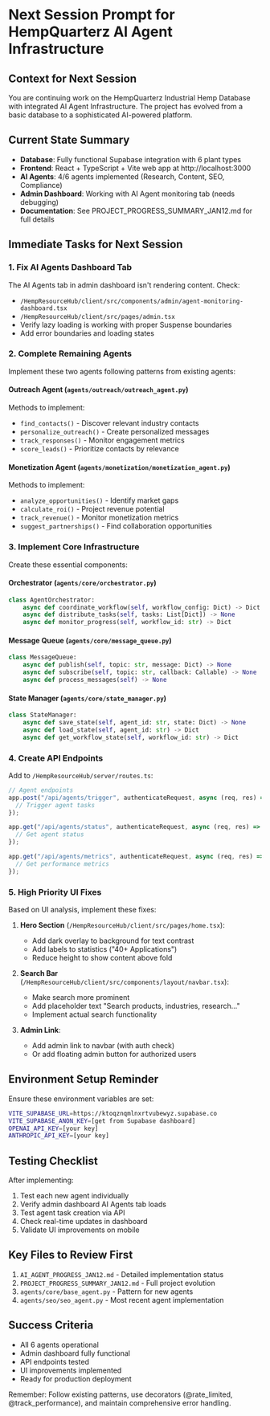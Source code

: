# Next Session Prompt for HempQuarterz AI Agent Infrastructure

## Context for Next Session
You are continuing work on the HempQuarterz Industrial Hemp Database with integrated AI Agent Infrastructure. The project has evolved from a basic database to a sophisticated AI-powered platform.

## Current State Summary
- **Database**: Fully functional Supabase integration with 6 plant types
- **Frontend**: React + TypeScript + Vite web app at http://localhost:3000
- **AI Agents**: 4/6 agents implemented (Research, Content, SEO, Compliance)
- **Admin Dashboard**: Working with AI Agent monitoring tab (needs debugging)
- **Documentation**: See PROJECT_PROGRESS_SUMMARY_JAN12.md for full details

## Immediate Tasks for Next Session

### 1. Fix AI Agents Dashboard Tab
The AI Agents tab in admin dashboard isn't rendering content. Check:
- `/HempResourceHub/client/src/components/admin/agent-monitoring-dashboard.tsx`
- `/HempResourceHub/client/src/pages/admin.tsx` 
- Verify lazy loading is working with proper Suspense boundaries
- Add error boundaries and loading states

### 2. Complete Remaining Agents
Implement these two agents following patterns from existing agents:

#### Outreach Agent (`agents/outreach/outreach_agent.py`)
Methods to implement:
- `find_contacts()` - Discover relevant industry contacts
- `personalize_outreach()` - Create personalized messages
- `track_responses()` - Monitor engagement metrics
- `score_leads()` - Prioritize contacts by relevance

#### Monetization Agent (`agents/monetization/monetization_agent.py`)
Methods to implement:
- `analyze_opportunities()` - Identify market gaps
- `calculate_roi()` - Project revenue potential
- `track_revenue()` - Monitor monetization metrics
- `suggest_partnerships()` - Find collaboration opportunities

### 3. Implement Core Infrastructure
Create these essential components:

#### Orchestrator (`agents/core/orchestrator.py`)
```python
class AgentOrchestrator:
    async def coordinate_workflow(self, workflow_config: Dict) -> Dict
    async def distribute_tasks(self, tasks: List[Dict]) -> None
    async def monitor_progress(self, workflow_id: str) -> Dict
```

#### Message Queue (`agents/core/message_queue.py`)
```python
class MessageQueue:
    async def publish(self, topic: str, message: Dict) -> None
    async def subscribe(self, topic: str, callback: Callable) -> None
    async def process_messages(self) -> None
```

#### State Manager (`agents/core/state_manager.py`)
```python
class StateManager:
    async def save_state(self, agent_id: str, state: Dict) -> None
    async def load_state(self, agent_id: str) -> Dict
    async def get_workflow_state(self, workflow_id: str) -> Dict
```

### 4. Create API Endpoints
Add to `/HempResourceHub/server/routes.ts`:
```typescript
// Agent endpoints
app.post("/api/agents/trigger", authenticateRequest, async (req, res) => {
  // Trigger agent tasks
});

app.get("/api/agents/status", authenticateRequest, async (req, res) => {
  // Get agent status
});

app.get("/api/agents/metrics", authenticateRequest, async (req, res) => {
  // Get performance metrics
});
```

### 5. High Priority UI Fixes
Based on UI analysis, implement these fixes:

1. **Hero Section** (`/HempResourceHub/client/src/pages/home.tsx`):
   - Add dark overlay to background for text contrast
   - Add labels to statistics ("40+ Applications")
   - Reduce height to show content above fold

2. **Search Bar** (`/HempResourceHub/client/src/components/layout/navbar.tsx`):
   - Make search more prominent
   - Add placeholder text "Search products, industries, research..."
   - Implement actual search functionality

3. **Admin Link**:
   - Add admin link to navbar (with auth check)
   - Or add floating admin button for authorized users

## Environment Setup Reminder
Ensure these environment variables are set:
```bash
VITE_SUPABASE_URL=https://ktoqznqmlnxrtvubewyz.supabase.co
VITE_SUPABASE_ANON_KEY=[get from Supabase dashboard]
OPENAI_API_KEY=[your key]
ANTHROPIC_API_KEY=[your key]
```

## Testing Checklist
After implementing:
1. Test each new agent individually
2. Verify admin dashboard AI Agents tab loads
3. Test agent task creation via API
4. Check real-time updates in dashboard
5. Validate UI improvements on mobile

## Key Files to Review First
1. `AI_AGENT_PROGRESS_JAN12.md` - Detailed implementation status
2. `PROJECT_PROGRESS_SUMMARY_JAN12.md` - Full project evolution
3. `agents/core/base_agent.py` - Pattern for new agents
4. `agents/seo/seo_agent.py` - Most recent agent implementation

## Success Criteria
- All 6 agents operational
- Admin dashboard fully functional
- API endpoints tested
- UI improvements implemented
- Ready for production deployment

Remember: Follow existing patterns, use decorators (@rate_limited, @track_performance), and maintain comprehensive error handling.
